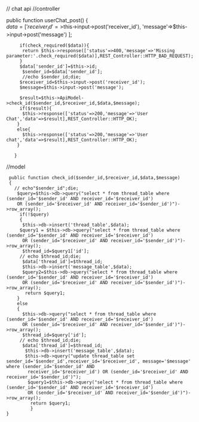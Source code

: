 // chat api
//controller

 public function userChat_post()
       {  
        $data=[
          'receiver_id'=>$this->input->post('receiver_id'),
          'message'=>$this->input->post('message')
         ];

         if(check_required($data)){
          return $this->response(['status'=>400,'message'=>'Missing parameter:'.check_required($data)],REST_Controller::HTTP_BAD_REQUEST);
         }
         $data['sender_id']=$this->id;
          $sender_id=$data['sender_id'];
          //echo $sender_id;die;
         $receiver_id=$this->input->post('receiver_id');
         $message=$this->input->post('message');

         $result=$this->ApiModel->check_id($sender_id,$receiver_id,$data,$message);
         if($result){
          $this->response(['status'=>200,'message'=>'User Chat','data'=>$result],REST_Controller::HTTP_OK);
        }
        else{
          $this->response(['status'=>200,'message'=>'User chat','data'=>$result],REST_Controller::HTTP_OK);
        } 

       }

//model

     public function check_id($sender_id,$receiver_id,$data,$message)
     { 
       // echo"$sender_id";die;
        $query=$this->db->query("select * from thread_table where (sender_id='$sender_id' AND receiver_id='$receiver_id') 
        OR (sender_id='$receiver_id' AND receiver_id='$sender_id')")->row_array();
         if(!$query)
         {    
          $this->db->insert('thread_table',$data);
         $query1 = $this->db->query("select * from thread_table where (sender_id='$sender_id' AND receiver_id='$receiver_id') 
          OR (sender_id='$receiver_id' AND receiver_id='$sender_id')")->row_array();
          $thread_id=$query1['id'];
         // echo $thread_id;die;
          $data['thread_id']=$thread_id;
          $this->db->insert('message_table',$data);
          $query2=$this->db->query("select * from thread_table where (sender_id='$sender_id' AND receiver_id='$receiver_id') 
          OR (sender_id='$receiver_id' AND receiver_id='$sender_id')")->row_array();
           return $query1;  
        }
        else
        {   
          $this->db->query("select * from thread_table where (sender_id='$sender_id' AND receiver_id='$receiver_id') 
          OR (sender_id='$receiver_id' AND receiver_id='$sender_id')")->row_array();
          $thread_id=$query['id'];
         // echo $thread_id;die;
          $data['thread_id']=$thread_id;
           $this->db->insert('message_table',$data);
           $this->db->query("update thread_table set sender_id='$sender_id',receiver_id='$receiver_id', message='$message' where (sender_id='$sender_id' AND 
            receiver_id='$receiver_id') OR (sender_id='$receiver_id' AND  receiver_id='$sender_id')");
            $query1=$this->db->query("select * from thread_table where (sender_id='$sender_id' AND receiver_id='$receiver_id') 
            OR (sender_id='$receiver_id' AND receiver_id='$sender_id')")->row_array();
             return $query1; 
             }
    }

